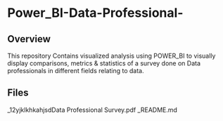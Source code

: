 # Power_BI-Data-Professional-
## Overview
This repository Contains visualized analysis using POWER_BI to visually display comparisons, metrics & statistics of a survey done on Data professionals in different fields relating to data.
## Files
_12yjklkhkahjsdData Professional Survey.pdf
_README.md
